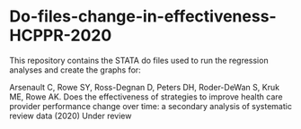 # Do-files-change-in-effectiveness-HCPPR-2020
This repository contains the STATA do files used to run the regression analyses and create the graphs for: 

Arsenault C, Rowe SY, Ross-Degnan D, Peters DH, Roder-DeWan S, Kruk ME, Rowe AK. Does the effectiveness of strategies to improve health care provider performance change over time: a secondary analysis of systematic review data (2020) Under review
